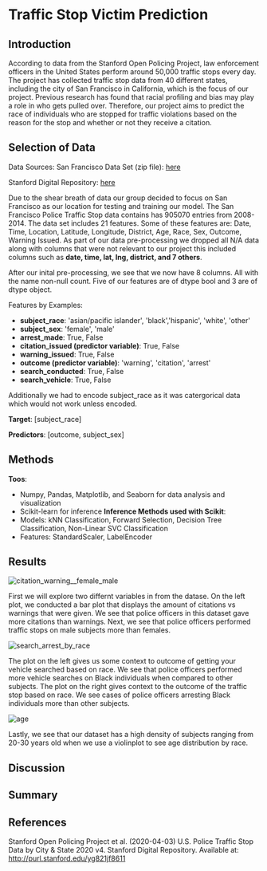 # Traffic Stop Victim Prediction
## Introduction

According to data from the Stanford Open Policing Project, law enforcement officers in the United States perform around 50,000 traffic stops every day. The project has collected traffic stop data from 40 different states, including the city of San Francisco in California, which is the focus of our project. Previous research has found that racial profiling and bias may play a role in who gets pulled over. Therefore, our project aims to predict the race of individuals who are stopped for traffic violations based on the reason for the stop and whether or not they receive a citation. 

## Selection of Data

Data Sources: 
San Francisco Data Set (zip file): <a href="https://stacks.stanford.edu/file/druid:yg821jf8611/yg821jf8611_ca_san_francisco_2020_04_01.csv.zip"> here </a>

Stanford Digital Repository: 
<a href="https://purl.stanford.edu/yg821jf8611"> here </a>

Due to the shear breath of data our group decided to focus on San Francisco as our location for testing and training our model. The San Francisco Police Traffic Stop data contains has 905070 entries from 2008-2014. The data set includes 21 features. Some of these features are: Date, Time, Location, Latitude, Longitude, District, Age, Race, Sex, Outcome, Warning Issued. 
As part of our data pre-processing we dropped all N/A data along with columns that were not relevant to our project this included columns such as **date, time, lat, lng, district, and 7 others**.

After our inital pre-processing, we see that we now have 8 columns. All with the name non-null count. Five of our features are of dtype bool and 3 are of dtype object.

Features by Examples:

- **subject_race**: 'asian/pacific islander', 'black','hispanic', 'white', 'other'
- **subject_sex**: 'female', 'male'
- **arrest_made**: True, False
- **citation_issued (predictor variable)**: True, False
- **warning_issued**: True, False
- **outcome (predictor variable)**: 'warning', 'citation', 'arrest'
- **search_conducted**: True, False
- **search_vehicle**: True, False

Additionally we had to encode subject_race as it was catergorical data which would not work unless encoded.  

**Target**: [subject_race]

**Predictors**: [outcome, subject_sex]

## Methods
**Toos**:
- Numpy, Pandas, Matplotlib, and Seaborn for data analysis and visualization
- Scikit-learn for inference
**Inference Methods used with Scikit**:
- Models: kNN Classification, Forward Selection, Decision Tree Classification, Non-Linear SVC Classification
- Features: StandardScaler, LabelEncoder

## Results
![citation_warning__female_male](https://user-images.githubusercontent.com/40731237/221099540-6c8980ba-3035-472f-9f2d-cb344887f6e6.png)

First we will explore two differnt variables in from the datase. On the left plot, we conducted a bar plot that displays the amount of citations vs warnings that were given. We see that police officers in this dataset gave more citations than warnings. Next, we see that police officers performed traffic stops on male subjects more than females.

![search_arrest_by_race](https://user-images.githubusercontent.com/40731237/221099533-b9311498-352b-4188-87e2-3a065988dad0.png)

The plot on the left gives us some context to outcome of getting your vehicle searched based on race. We see that police officers performed more vehicle searches on Black individuals when compared to other subjects. The plot on the right gives context to the outcome of the traffic stop based on race. We see cases of police officers arresting Black individuals more than other subjects.

![age](https://user-images.githubusercontent.com/40731237/221099522-ad625b2c-0226-4401-a145-b7fc324361f0.png)

Lastly, we see that our dataset has a high density of subjects ranging from 20-30 years old when we use a violinplot to see age distribution by race.

## Discussion

## Summary

## References
Stanford Open Policing Project et al. (2020-04-03) U.S. Police Traffic Stop Data by City & State 2020 v4. Stanford Digital Repository. Available at: http://purl.stanford.edu/yg821jf8611
